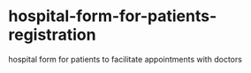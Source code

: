 # hospital-form-for-patients-registration
hospital form for patients to facilitate appointments with doctors
